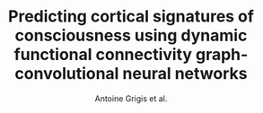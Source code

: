 ---
cat: gaia
subcat: platform
bestof: false
author: Antoine Grigis et al.
title: Predicting cortical signatures of consciousness using dynamic functional connectivity graph-convolutional neural networks
journal: bioRxiv
year: 2020
type: article
---